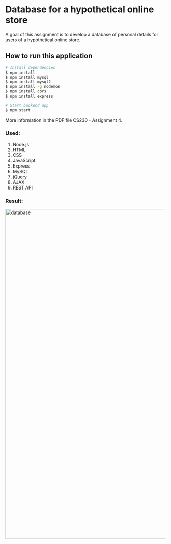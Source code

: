 # Database for a hypothetical online store

A goal of this assignment is to develop a database of personal details for users
of a hypothetical online store.

## How to run this application

```bash
# Install dependencies
$ npm install
$ npm install mysql
$ npm install mysql2
$ npm install -g nodemon
$ npm install cors
$ npm install express
```

```bash
# Start backend app
$ npm start
```

More information in the PDF file CS230 - Assignment 4.

### Used:
1. Node.js
2. HTML
3. CSS
4. JavaScript
5. Express
6. MySQL
7. jQuery
8. AJAX
9. REST API

### Result:

<img width="1033" alt="database" src="https://github.com/tmshts/Web_Information_Processing/assets/74012536/1b444aeb-d655-428e-811a-cf656d560262">